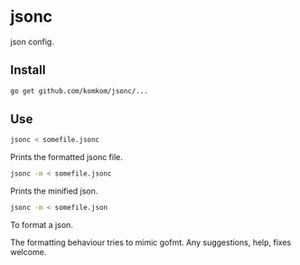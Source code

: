 # jsonc
json config.

## Install

```bash
go get github.com/komkom/jsonc/...
```

## Use

```bash
jsonc < somefile.jsonc 
```
Prints the formatted jsonc file.

```bash
jsonc -m < somefile.jsonc 
```
Prints the minified json.

```bash
jsonc -m < somefile.json
```
To format a json.

The formatting behaviour tries to mimic gofmt. Any suggestions, help, fixes welcome.
